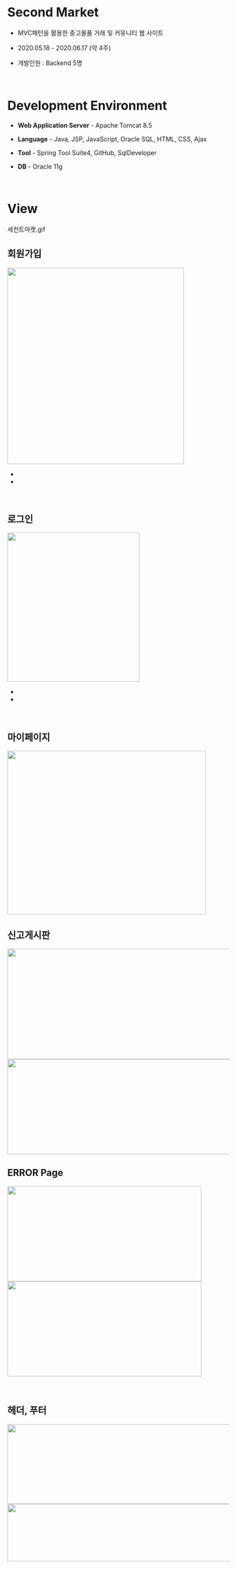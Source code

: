 # Second Market

- MVC패턴을 활용한 중고물품 거래 및 커뮤니티 웹 사이트

- 2020.05.18 - 2020.06.17 (약 4주)

- 개발인원 : Backend 5명

<br/>

# Development Environment

- **Web Application Server** - Apache Tomcat 8.5

- **Language** - Java, JSP, JavaScript, Oracle SQL, HTML, CSS, Ajax

- **Tool** - Spring Tool Suite4, GitHub, SqlDeveloper

- **DB** - Oracle 11g

<br/>

# View

세컨트마켓.gif

## 회원가입

<img src="https://user-images.githubusercontent.com/62328928/104753186-fb710400-579a-11eb-92a5-537a3a85fc10.png" width="400" height="444">

-

-

<br/>

## 로그인

<img src="https://user-images.githubusercontent.com/62328928/104753243-0deb3d80-579b-11eb-8b2a-95b93093f52c.png" width="300" height="337">

-

-

<br/>

## 마이페이지

<img src="https://user-images.githubusercontent.com/62328928/104754864-117fc400-579d-11eb-8f50-fea77f03064b.png" width="450" height="370">

<br/>

## 신고게시판

<img src="https://user-images.githubusercontent.com/62328928/104754933-23616700-579d-11eb-96dc-6ca6dfc59f99.png" width="700" height="250">
<img src="https://user-images.githubusercontent.com/62328928/104754996-396f2780-579d-11eb-91d0-157c904a8d7f.png" width="700" height="215">

<br/>

## ERROR Page

<left><img src="https://user-images.githubusercontent.com/62328928/104753424-4e4abb80-579b-11eb-8523-2b4923b7670e.png" width="440" height="215"></left>
<right><img src="https://user-images.githubusercontent.com/62328928/104753442-56a2f680-579b-11eb-8c6f-f18bba36cdf0.png" width="440" height="215"></right>

<br/>

## 헤더, 푸터

<img src="https://user-images.githubusercontent.com/62328928/104753475-64f11280-579b-11eb-80ac-4a6cf7297082.png" width="700" height="180">
<img src="https://user-images.githubusercontent.com/62328928/104753503-70443e00-579b-11eb-98ea-d0f9527508fe.png" width="700" height="130">

